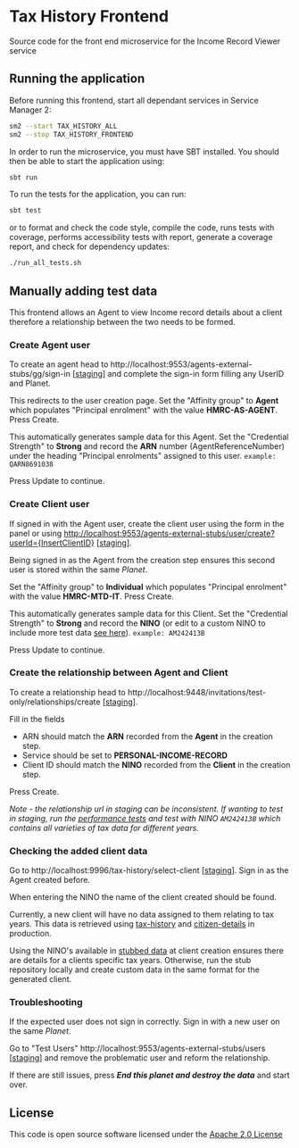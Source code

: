 # Tax History Frontend

Source code for the front end microservice for the Income Record Viewer service

## Running the application

Before running this frontend, start all dependant services in Service Manager 2:

```bash
sm2 --start TAX_HISTORY_ALL
sm2 --stop TAX_HISTORY_FRONTEND
```

In order to run the microservice, you must have SBT installed. You should then be able to start the application using:

```bash
sbt run
```

To run the tests for the application, you can run:

```bash 
sbt test
```

or to format and check the code style, compile the code, runs tests with coverage, performs accessibility tests with report, generate a coverage report, and check for dependency updates:

```bash
./run_all_tests.sh
```


## Manually adding test data

This frontend allows an Agent to view Income record details about a client therefore a relationship between the two needs to be formed.

### Create Agent user

To create an agent head to http://localhost:9553/agents-external-stubs/gg/sign-in [[staging](https://www.staging.tax.service.gov.uk/agents-external-stubs/gg/sign-in)] and complete the sign-in form filling any UserID and Planet.

This redirects to the user creation page. Set the "Affinity group" to **Agent** which populates "Principal enrolment" with the value **HMRC-AS-AGENT**.
Press Create.

This automatically generates sample data for this Agent.
Set the "Credential Strength" to **Strong** and record the **ARN** number (AgentReferenceNumber) under the heading "Principal enrolments" assigned to this user.
```example: QARN8691038```

Press Update to continue.

### Create Client user

If signed in with the Agent user, create the client user using the form in the panel or using
[http://localhost:9553/agents-external-stubs/user/create?userId={InsertClientID}](http://localhost:9553/agents-external-stubs/user/create?userId=SampleClient) [[staging](https://www.staging.tax.service.gov.uk/agents-external-stubs/user/create?userId=SampleClient)].

Being signed in as the Agent from the creation step ensures this second user is stored within the same _Planet_.

Set the "Affinity group" to **Individual** which populates "Principal enrolment" with the value **HMRC-MTD-IT**.
Press Create.

This automatically generates sample data for this Client.
Set the "Credential Strength" to **Strong** and record the **NINO** (or edit to a custom NINO to include more test data [see here](#checking-the-added-client-data)).
```example: AM242413B```

Press Update to continue. 


### Create the relationship between Agent and Client

To create a relationship head to http://localhost:9448/invitations/test-only/relationships/create [[staging](https://www.staging.tax.service.gov.uk/invitations/test-only/relationships/create)].

Fill in the fields
- ARN should match the **ARN** recorded from the **Agent** in the creation step.
- Service should be set to **PERSONAL-INCOME-RECORD**
- Client ID should match the **NINO** recorded from the **Client** in the creation step.

Press Create.

_Note - the relationship url in staging can be inconsistent. If wanting to test in staging, run the [performance tests](https://github.com/hmrc/tax-history-performance-tests) and test with NINO `AM242413B` which contains all varieties of tax data for different years._

### Checking the added client data

Go to http://localhost:9996/tax-history/select-client [[staging](https://www.staging.tax.service.gov.uk/tax-history/select-client)]. Sign in as the Agent created before.

When entering the NINO the name of the client created should be found.

Currently, a new client will have no data assigned to them relating to tax years.
This data is retrieved using [tax-history](https://github.com/hmrc/tax-history) and [citizen-details](https://github.com/hmrc/citizen-details) in production.

Using the NINO's available in [stubbed data](https://github.com/hmrc/tax-history-stubs/tree/main/conf/resources/data)
at client creation ensures there are details for a clients specific tax years.
Otherwise, run the stub repository locally and create custom data in the same format for the generated client.

### Troubleshooting

If the expected user does not sign in correctly. Sign in with a new user on the same _Planet_.

Go to "Test Users" http://localhost:9553/agents-external-stubs/users [[staging](https://www.staging.tax.service.gov.uk/agents-external-stubs/users)] and remove the problematic user and reform the relationship.

If there are still issues, press _**End this planet and destroy the data**_ and start over.

## License

This code is open source software licensed under
the [Apache 2.0 License]("http://www.apache.org/licenses/LICENSE-2.0.html")
